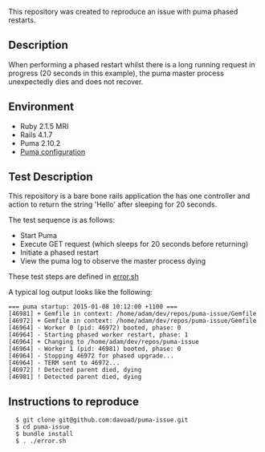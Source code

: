 This repository was created to reproduce an issue with puma phased restarts.

## Description
When performing a phased restart whilst there is a long running request in progress (20 seconds in this example), 
the puma master process unexpectedly dies and does not recover. 

## Environment

 - Ruby 2.1.5 MRI
 - Rails 4.1.7
 - Puma 2.10.2
 - [Puma configuration](config/puma.rb)
 
## Test Description
This repository is a bare bone rails application the has one controller and action to return the string 
'Hello' after sleeping for 20 seconds.

The test sequence is as follows:

- Start Puma
- Execute GET request (which sleeps for 20 seconds before returning)
- Initiate a phased restart
- View the puma log to observe the master process dying

These test steps are defined in [error.sh](error.sh)

A typical log output looks like the following:

```
=== puma startup: 2015-01-08 10:12:00 +1100 ===
[46981] + Gemfile in context: /home/adam/dev/repos/puma-issue/Gemfile
[46972] + Gemfile in context: /home/adam/dev/repos/puma-issue/Gemfile
[46964] - Worker 0 (pid: 46972) booted, phase: 0
[46964] - Starting phased worker restart, phase: 1
[46964] + Changing to /home/adam/dev/repos/puma-issue
[46964] - Worker 1 (pid: 46981) booted, phase: 0
[46964] - Stopping 46972 for phased upgrade...
[46964] - TERM sent to 46972...
[46972] ! Detected parent died, dying
[46981] ! Detected parent died, dying
```

## Instructions to reproduce

```
  $ git clone git@github.com:davoad/puma-issue.git
  $ cd puma-issue
  $ bundle install
  $ . ./error.sh
```
